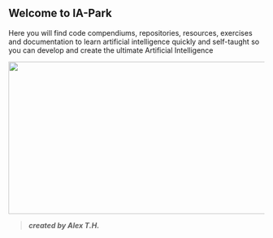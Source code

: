 ## Welcome to IA-Park

Here you will find code compendiums, repositories, resources, exercises and documentation to learn artificial intelligence quickly and self-taught so you can develop and create the ultimate Artificial Intelligence

<img 
  src="https://user-images.githubusercontent.com/41464891/209026004-31795ff6-3e44-4086-9064-a503b88189a6.jpg"
  height="300px" width="1000px">

> ***created by Alex T.H.***
